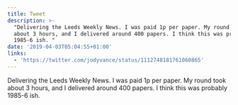 ```yaml
---
title: Tweet
description: >-
  "Delivering the Leeds Weekly News. I was paid 1p per paper. My round took
  about 3 hours, and I delivered around 400 papers. I think this was probably
  1985-6 ish. "
date: '2019-04-03T05:04:55+01:00'
links:
  - 'https://twitter.com/jodyvance/status/1112748181761060865'
---
```

Delivering the Leeds Weekly News. I was paid 1p per paper. My round took about 3 hours, and I delivered around 400 papers. I think this was probably 1985-6 ish. 
